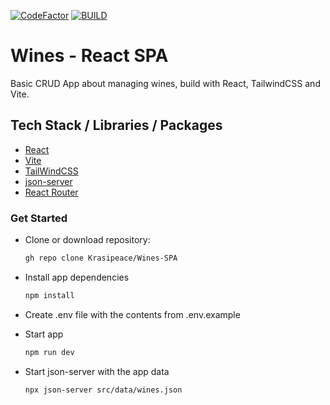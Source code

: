 [![CodeFactor](https://www.codefactor.io/repository/github/krasipeace/wines-spa/badge)](https://www.codefactor.io/repository/github/krasipeace/wines-spa) [![BUILD](https://github.com/Krasipeace/Wines-SPA/actions/workflows/workflow.yml/badge.svg)](https://github.com/Krasipeace/Wines-SPA/actions/workflows/workflow.yml)

# Wines - React SPA

Basic CRUD App about managing wines, build with React, TailwindCSS and Vite.

## Tech Stack / Libraries / Packages

- [React](https://react.dev/)
- [Vite](https://vitejs.dev/)
- [TailWindCSS](https://tailwindcss.com/docs/guides/vite)
- [json-server](https://www.npmjs.com/package/json-server?activeTab=readme)
- [React Router](https://reactrouter.com/en/main)


### Get Started

- Clone or download repository:
	```bash
	gh repo clone Krasipeace/Wines-SPA
 	```
- Install app dependencies
	```bash
	npm install
 	```
- Create .env file with the contents from .env.example

- Start app
	```bash 
	npm run dev
 	```
- Start json-server with the app data
	```bash
	npx json-server src/data/wines.json
	```
